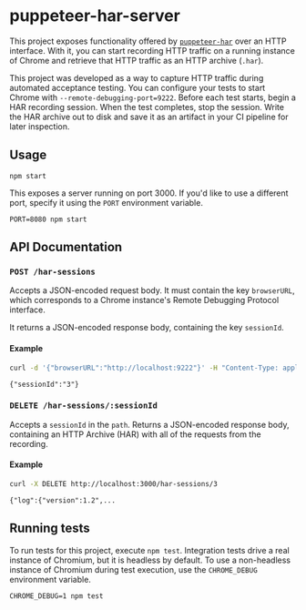# puppeteer-har-server

This project exposes functionality offered by [`puppeteer-har`][0] over an HTTP interface. With it, you can start recording HTTP traffic on a running instance of Chrome and retrieve that HTTP traffic as an HTTP archive (`.har`).

[0]: https://github.com/Everettss/puppeteer-har

This project was developed as a way to capture HTTP traffic during automated acceptance testing. You can configure your tests to start Chrome with `--remote-debugging-port=9222`. Before each test starts, begin a HAR recording session. When the test completes, stop the session. Write the HAR archive out to disk and save it as an artifact in your CI pipeline for later inspection.

## Usage

```
npm start
```

This exposes a server running on port 3000. If you'd like to use a different port, specify it using the `PORT` environment variable.

```
PORT=8080 npm start
```

## API Documentation

### `POST /har-sessions`

Accepts a JSON-encoded request body. It must contain the key `browserURL`, which corresponds to a Chrome instance's Remote Debugging Protocol interface.

It returns a JSON-encoded response body, containing the key `sessionId`.

#### Example

```sh
curl -d '{"browserURL":"http://localhost:9222"}' -H "Content-Type: application/json" -X POST http://localhost:3000/har-sessions
```

```
{"sessionId":"3"}
```

### `DELETE /har-sessions/:sessionId`

Accepts a `sessionId` in the `path`. Returns a JSON-encoded response body, containing an HTTP Archive (HAR) with all of the requests from the recording.

#### Example

```sh
curl -X DELETE http://localhost:3000/har-sessions/3
```

```
{"log":{"version":1.2",...
```

## Running tests

To run tests for this project, execute `npm test`. Integration tests drive a real instance of Chromium, but it is headless by default. To use a non-headless instance of Chromium during test execution, use the `CHROME_DEBUG` environment variable.

```
CHROME_DEBUG=1 npm test
```
